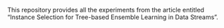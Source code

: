 This repository provides all the experiments from the article entitled “Instance Selection for Tree-based Ensemble
Learning in Data Streams”.
